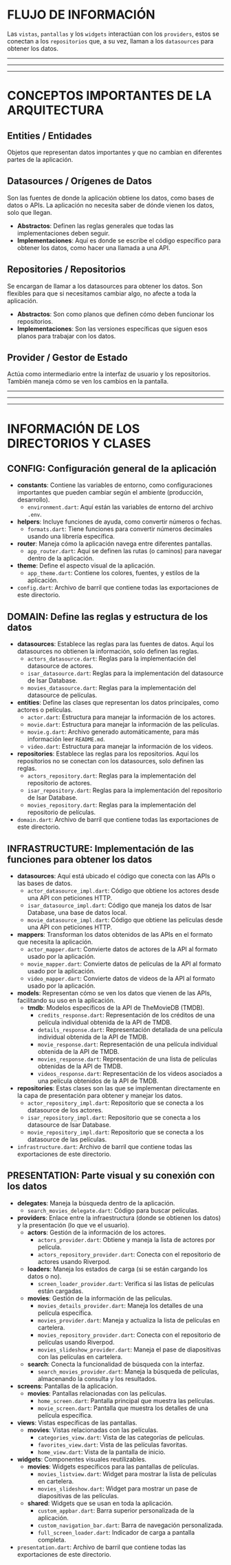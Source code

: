 # FLUJO DE INFORMACIÓN

Las `vistas`, `pantallas` y los `widgets` interactúan con los `providers`, estos se conectan a los `repositorios` que, a su vez, llaman a los `datasources` para obtener los datos.

---

---

---

# CONCEPTOS IMPORTANTES DE LA ARQUITECTURA

## Entities / Entidades

Objetos que representan datos importantes y que no cambian en diferentes partes de la aplicación.

## Datasources / Orígenes de Datos

Son las fuentes de donde la aplicación obtiene los datos, como bases de datos o APIs. La aplicación no necesita saber de dónde vienen los datos, solo que llegan.

- **Abstractos**: Definen las reglas generales que todas las implementaciones deben seguir.
- **Implementaciones**: Aquí es donde se escribe el código específico para obtener los datos, como hacer una llamada a una API.

## Repositories / Repositorios

Se encargan de llamar a los datasources para obtener los datos. Son flexibles para que si necesitamos cambiar algo, no afecte a toda la aplicación.

- **Abstractos**: Son como planos que definen cómo deben funcionar los repositorios.
- **Implementaciones**: Son las versiones específicas que siguen esos planos para trabajar con los datos.

## Provider / Gestor de Estado

Actúa como intermediario entre la interfaz de usuario y los repositorios. También maneja cómo se ven los cambios en la pantalla.

---

---

---

# INFORMACIÓN DE LOS DIRECTORIOS Y CLASES

## CONFIG: Configuración general de la aplicación

- **constants**: Contiene las variables de entorno, como configuraciones importantes que pueden cambiar según el ambiente (producción, desarrollo).
  - `environment.dart`: Aquí están las variables de entorno del archivo `.env`.
- **helpers**: Incluye funciones de ayuda, como convertir números o fechas.
  - `formats.dart`: Tiene funciones para convertir números decimales usando una librería específica.
- **router**: Maneja cómo la aplicación navega entre diferentes pantallas.
  - `app_router.dart`: Aquí se definen las rutas (o caminos) para navegar dentro de la aplicación.
- **theme**: Define el aspecto visual de la aplicación.
  - `app_theme.dart`: Contiene los colores, fuentes, y estilos de la aplicación.
- `config.dart`: Archivo de barril que contiene todas las exportaciones de este directorio.

## DOMAIN: Define las reglas y estructura de los datos

- **datasources**: Establece las reglas para las fuentes de datos. Aquí los datasources no obtienen la información, solo definen las reglas.
  - `actors_datasource.dart`: Reglas para la implementación del datasource de actores.
  - `isar_datasource.dart`: Reglas para la implementación del datasource de Isar Database.
  - `movies_datasource.dart`: Reglas para la implementación del datasource de películas.
- **entities**: Define las clases que representan los datos principales, como actores o películas.
  - `actor.dart`: Estructura para manejar la información de los actores.
  - `movie.dart`: Estructura para manejar la información de las películas.
  - `movie.g.dart`: Archivo generado automáticamente, para más información leer `README.md`.
  - `video.dart`: Estructura para manejar la información de los videos.
- **repositories**: Establece las reglas para los repositorios. Aquí los repositorios no se conectan con los datasources, solo definen las reglas.
  - `actors_repository.dart`: Reglas para la implementación del repositorio de actores.
  - `isar_repository.dart`: Reglas para la implementación del repositorio de Isar Database.
  - `movies_repository.dart`: Reglas para la implementación del repositorio de películas.
- `domain.dart`: Archivo de barril que contiene todas las exportaciones de este directorio.

## INFRASTRUCTURE: Implementación de las funciones para obtener los datos

- **datasources**: Aquí está ubicado el código que conecta con las APIs o las bases de datos.
  - `actor_datasource_impl.dart`: Código que obtiene los actores desde una API con peticiones HTTP.
  - `isar_datasource_impl.dart`: Código que maneja los datos de Isar Database, una base de datos local.
  - `movie_datasource_impl.dart`: Código que obtiene las películas desde una API con peticiones HTTP.
- **mappers**: Transforman los datos obtenidos de las APIs en el formato que necesita la aplicación.
  - `actor_mapper.dart`: Convierte datos de actores de la API al formato usado por la aplicación.
  - `movie_mapper.dart`: Convierte datos de películas de la API al formato usado por la aplicación.
  - `video_mapper.dart`: Convierte datos de videos de la API al formato usado por la aplicación.
- **models**: Representan cómo se ven los datos que vienen de las APIs, facilitando su uso en la aplicación.
  - **tmdb**: Modelos específicos de la API de TheMovieDB (TMDB).
    - `credits_response.dart`: Representación de los créditos de una película individual obtenida de la API de TMDB.
    - `details_response.dart`: Representación detallada de una película individual obtenida de la API de TMDB.
    - `movie_response.dart`: Representación de una película individual obtenida de la API de TMDB.
    - `movies_response.dart`: Representación de una lista de películas obtenidas de la API de TMDB.
    - `videos_response.dart`: Representación de los videos asociados a una película obtenidos de la API de TMDB.
- **repositories**: Estas clases son las que se implementan directamente en la capa de presentación para obtener y manejar los datos.
  - `actor_repository_impl.dart`: Repositorio que se conecta a los datasource de los actores.
  - `isar_repository_impl.dart`: Repositorio que se conecta a los datasource de Isar Database.
  - `movie_repository_impl.dart`: Repositorio que se conecta a los datasource de las películas.
- `infrastructure.dart`: Archivo de barril que contiene todas las exportaciones de este directorio.

## PRESENTATION: Parte visual y su conexión con los datos

- **delegates**: Maneja la búsqueda dentro de la aplicación.
  - `search_movies_delegate.dart`: Código para buscar películas.
- **providers**: Enlace entre la infraestructura (donde se obtienen los datos) y la presentación (lo que ve el usuario).
  - **actors**: Gestión de la información de los actores.
    - `actors_provider.dart`: Obtiene y maneja la lista de actores por película.
    - `actors_repository_provider.dart`: Conecta con el repositorio de actores usando Riverpod.
  - **loaders**: Maneja los estados de carga (si se están cargando los datos o no).
    - `screen_loader_provider.dart`: Verifica si las listas de películas están cargadas.
  - **movies**: Gestión de la información de las películas.
    - `movies_details_provider.dart`: Maneja los detalles de una película específica.
    - `movies_provider.dart`: Maneja y actualiza la lista de películas en cartelera.
    - `movies_repository_provider.dart`: Conecta con el repositorio de películas usando Riverpod.
    - `movies_slideshow_provider.dart`: Maneja el pase de diapositivas con las películas en cartelera.
  - **search**: Conecta la funcionalidad de búsqueda con la interfaz.
    - `search_movies_provider.dart`: Maneja la búsqueda de películas, almacenando la consulta y los resultados.
- **screens**: Pantallas de la aplicación.
  - **movies**: Pantallas relacionadas con las películas.
    - `home_screen.dart`: Pantalla principal que muestra las películas.
    - `movie_screen.dart`: Pantalla que muestra los detalles de una película específica.
- **views**: Vistas específicas de las pantallas.
  - **movies**: Vistas relacionadas con las películas.
    - `categories_view.dart`: Vista de las categorías de películas.
    - `favorites_view.dart`: Vista de las películas favoritas.
    - `home_view.dart`: Vista de la pantalla de inicio.
- **widgets**: Componentes visuales reutilizables.
  - **movies**: Widgets específicos para las pantallas de películas.
    - `movies_listview.dart`: Widget para mostrar la lista de películas en cartelera.
    - `movies_slideshow.dart`: Widget para mostrar un pase de diapositivas de las películas.
  - **shared**: Widgets que se usan en toda la aplicación.
    - `custom_appbar.dart`: Barra superior personalizada de la aplicación.
    - `custom_navigation_bar.dart`: Barra de navegación personalizada.
    - `full_screen_loader.dart`: Indicador de carga a pantalla completa.
- `presentation.dart`: Archivo de barril que contiene todas las exportaciones de este directorio.
